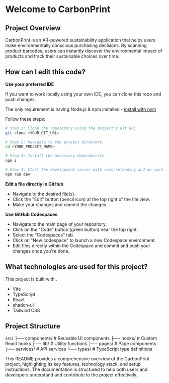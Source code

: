 # Welcome to CarbonPrint

## Project Overview

CarbonPrint is an AR-powered sustainability application that helps users make environmentally conscious purchasing decisions. By scanning product barcodes, users can instantly discover the environmental impact of products and track their sustainable choices over time.

## How can I edit this code?

**Use your preferred IDE**

If you want to work locally using your own IDE, you can clone this repo and push changes. 

The only requirement is having Node.js & npm installed - [install with nvm](https://github.com/nvm-sh/nvm#installing-and-updating)

Follow these steps:

```sh
# Step 1: Clone the repository using the project's Git URL.
git clone <YOUR_GIT_URL>

# Step 2: Navigate to the project directory.
cd <YOUR_PROJECT_NAME>

# Step 3: Install the necessary dependencies.
npm i

# Step 4: Start the development server with auto-reloading and an instant preview.
npm run dev
```

**Edit a file directly in GitHub**

- Navigate to the desired file(s).
- Click the "Edit" button (pencil icon) at the top right of the file view.
- Make your changes and commit the changes.

**Use GitHub Codespaces**

- Navigate to the main page of your repository.
- Click on the "Code" button (green button) near the top right.
- Select the "Codespaces" tab.
- Click on "New codespace" to launch a new Codespace environment.
- Edit files directly within the Codespace and commit and push your changes once you're done.

## What technologies are used for this project?

This project is built with .

- Vite
- TypeScript
- React
- shadcn-ui
- Tailwind CSS

## Project Structure

src/
├── components/     # Reusable UI components
├── hooks/         # Custom React hooks
├── lib/           # Utility functions
├── pages/         # Page components
├── services/      # API services
└── types/         # TypeScript type definitions


This README provides a comprehensive overview of the CarbonPrint project, highlighting its key features, technology stack, and setup instructions. The documentation is structured to help both users and developers understand and contribute to the project effectively.